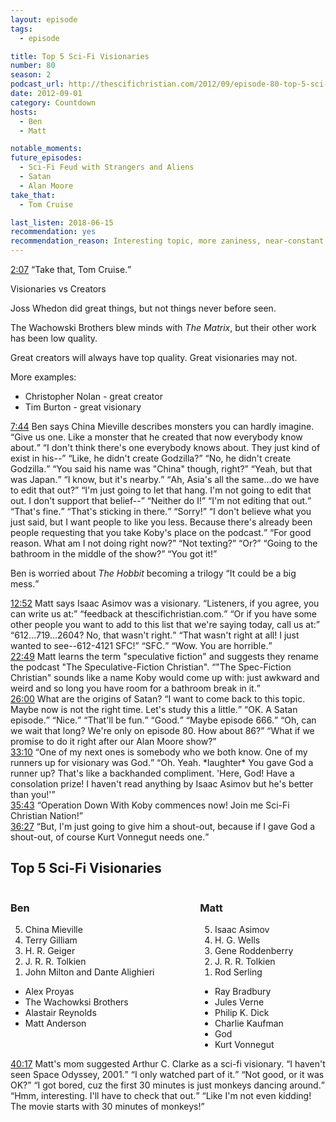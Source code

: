```yaml
---
layout: episode
tags:
  - episode

title: Top 5 Sci-Fi Visionaries
number: 80
season: 2
podcast_url: http://thescifichristian.com/2012/09/episode-80-top-5-sci-fi-visionaries/
date: 2012-09-01
category: Countdown
hosts:
  - Ben
  - Matt

notable_moments:
future_episodes: 
  - Sci-Fi Feud with Strangers and Aliens
  - Satan
  - Alan Moore
take_that:
  - Tom Cruise

last_listen: 2018-06-15
recommendation: yes
recommendation_reason: Interesting topic, more zaniness, near-constant Koby-bashing.
---
```


<div class="quote">
  <a class="timestamp tag is-medium is-rounded is-primary" href="http://thescifichristian.com/2012/09/episode-80-top-5-sci-fi-visionaries/#t=2:07">2:07</a>
  <span class="quote-context is-size-6"></span>
  <q class="ben">Take that, Tom Cruise.</q>
</div>

Visionaries vs Creators

Joss Whedon did great things, but not things never before seen.

The Wachowski Brothers blew minds with <i class="work-title">The Matrix</i>, but their other work has been low quality.

Great creators will always have top quality. Great visionaries may not. 

More examples:
- Christopher Nolan - great creator
- Tim Burton - great visionary

<div class="quote">
  <a class="timestamp tag is-medium is-rounded is-primary" href="http://thescifichristian.com/2012/09/episode-80-top-5-sci-fi-visionaries/#t=7:44">7:44</a>
  <span class="quote-context is-size-6">Ben says China Mieville describes monsters you can hardly imagine.</span>
  <q class="matt">Give us one. Like a monster that he created that now everybody know about.</q>
  <q class="ben">I don't think there's one everybody knows about. They just kind of exist in his--</q>
  <q class="matt">Like, he didn't create Godzilla?</q>
  <q class="ben">No, he didn't create Godzilla.</q>
  <q class="matt">You said his name was "China" though, right?</q>
  <q class="ben">Yeah, but that was Japan.</q>
  <q class="matt">I know, but it's nearby.</q>
  <q class="ben">Ah, Asia's all the same...do we have to edit that out?</q>
  <q class="matt">I'm just going to let that hang. I'm not going to edit that out. I don't support that belief--</q>
  <q class="ben">Neither do I!</q>
  <q class="matt">I'm not editing that out.</q>
  <q class="ben">That's fine.</q>
  <q class="matt">That's sticking in there.</q>
  <q class="ben">Sorry!</q>
  <q class="matt">I don't believe what you just said, but I want people to like you less. Because there's already been people requesting that you take Koby's place on the podcast.</q>
  <q class="ben">For good reason. What am I not doing right now?</q>
  <q class="matt">Not texting?</q>
  <q class="ben">Or?</q>
  <q class="matt">Going to the bathroom in the middle of the show?</q>
  <q class="ben">You got it!</q>
</div>

Ben is worried about <i class="work-title">The Hobbit</i> becoming a trilogy <q class="ben inline">It could be a big mess.</q> 

<div class="quote">
  <a class="timestamp tag is-medium is-rounded is-primary" href="http://thescifichristian.com/2012/09/episode-80-top-5-sci-fi-visionaries/#t=12:52">12:52</a>
  <span class="quote-context is-size-6">Matt says Isaac Asimov was a visionary.</span>
  <q class="matt">Listeners, if you agree, you can write us at:</q>
  <q class="ben">feedback at thescifichristian.com.</q>
  <q class="matt">Or if you have some other people you want to add to this list that we're saying today, call us at:</q>
  <q class="ben">612...719...2604? No, that wasn't right.</q>
  <q class="matt">That wasn't right at all! I just wanted to see--612-4121 SFC!</q>
  <q class="ben">SFC.</q>
  <q class="matt">Wow. You are horrible.</q>
</div>

<div class="quote">
  <a class="timestamp tag is-medium is-rounded is-primary" href="http://thescifichristian.com/2012/09/episode-80-top-5-sci-fi-visionaries/#t=22:49">22:49</a>
  <span class="quote-context is-size-6">Matt learns the term "speculative fiction" and suggests they rename the podcast "The Speculative-Fiction Christian".</span>
  <q class="ben">"The Spec-Fiction Christian" sounds like a name Koby would come up with: just awkward and weird and so long you have room for a bathroom break in it.</q>
</div>

<div class="quote">
  <a class="timestamp tag is-medium is-rounded is-primary" href="http://thescifichristian.com/2012/09/episode-80-top-5-sci-fi-visionaries/#t=26:00">26:00</a>
  <span class="quote-context is-size-6">What are the origins of Satan?</span>
  <q class="matt">I want to come back to this topic. Maybe now is not the right time. Let's study this a little.</q>
  <q class="ben">OK. A Satan episode.</q>
  <q class="matt">Nice.</q>
  <q class="ben">That'll be fun.</q>
  <q class="matt">Good.</q>
  <q class="ben">Maybe episode 666.</q>
  <q class="matt">Oh, can we wait that long? We're only on episode 80. How about 86?</q>
  <q class="ben">What if we promise to do it right after our Alan Moore show?</q>
</div>

<div class="quote">
  <a class="timestamp tag is-medium is-rounded is-primary" href="http://thescifichristian.com/2012/09/episode-80-top-5-sci-fi-visionaries/#t=33:10">33:10</a>
  <span class="quote-context is-size-6"></span>
  <q class="matt">One of my next ones is somebody who we both know. One of my runners up for visionary was God.</q>
  <q class="ben">Oh. Yeah. *laughter* You gave God a runner up? That's like a backhanded compliment. 'Here, God! Have a consolation prize! I haven't read anything by Isaac Asimov but he's better than you!'</q>
</div>

<div class="quote">
  <a class="timestamp tag is-medium is-rounded is-primary" href="http://thescifichristian.com/2012/09/episode-80-top-5-sci-fi-visionaries/#t=35:43">35:43</a>
  <q class="ben">Operation Down With Koby commences now! Join me Sci-Fi Christian Nation!</q>
</div>

<div class="quote">
  <a class="timestamp tag is-medium is-rounded is-primary" href="http://thescifichristian.com/2012/09/episode-80-top-5-sci-fi-visionaries/#t=36:27">36:27</a>
  <q class="matt">But, I'm just going to give him a shout-out, because if I gave God a shout-out, of course Kurt Vonnegut needs one.</q>
</div>

<div class="top-five">
  <h2 class="has-text-centered">Top 5 Sci-Fi Visionaries</h2>
  <div class="columns">
    <div class="column ben">
      <h3>Ben</h3>
      <ol reversed>
        <li>China Mieville
        <li>Terry Gilliam
        <li>H. R. Geiger
        <li>J. R. R. Tolkien 
        <li>John Milton and Dante Alighieri
      </ol>
      <ul class="runner-ups">
        <li>Alex Proyas
        <li>The Wachowksi Brothers
        <li>Alastair Reynolds
        <li>Matt Anderson
      </ul>
    </div>
    <div class="column matt">
      <h3>Matt</h3>
      <ol reversed>
        <li>Isaac Asimov
        <li>H. G. Wells 
        <li>Gene Roddenberry 
        <li>J. R. R. Tolkien 
        <li>Rod Serling
      </ol>
      <ul class="runner-ups">
        <li>Ray Bradbury
        <li>Jules Verne
        <li>Philip K. Dick
        <li>Charlie Kaufman
        <li>God
        <li>Kurt Vonnegut 
      </ul>
    </div>
  </div>
</div>

<div class="quote">
  <a class="timestamp tag is-medium is-rounded is-primary" href="http://thescifichristian.com/2012/09/episode-80-top-5-sci-fi-visionaries/#t=40:17">40:17</a>
  <span class="quote-context is-size-6">Matt's mom suggested Arthur C. Clarke as a sci-fi visionary.</span>
  <q class="matt">I haven't seen Space Odyssey, 2001.</q>
  <q class="ben">I only watched part of it.</q>
  <q class="matt">Not good, or it was OK?</q>
  <q class="ben">I got bored, cuz the first 30 minutes is just monkeys dancing around.</q>
  <q class="matt">Hmm, interesting. I'll have to check that out.</q>
  <q class="ben">Like I'm not even kidding! The movie starts with 30 minutes of monkeys!</q>
</div>